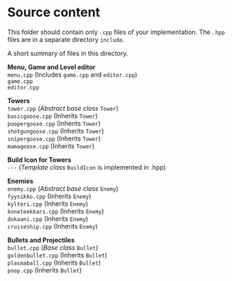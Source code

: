 # Source content
This folder should contain only `.cpp` files of your implementation. 
The `.hpp` files are in a separate directory `include`.

A short summary of files in this directory.

**Menu, Game and Level editor** \
`menu.cpp`          (Includes `game.cpp` and `editor.cpp`) \
`game.cpp` \
`editor.cpp`

**Towers** \
`tower.cpp`         (*Abstract base class* `Tower`) \
`basicgoose.cpp`    (Inherits `Tower`) \
`poopergoose.cpp`   (Inherits `Tower`) \
`shotgungoose.cpp`  (Inherits `Tower`) \
`snipergoose.cpp`   (Inherits `Tower`) \
`mamagoose.cpp`     (Inherits `Tower`)

**Build Icon for Towers** \
`---`     (*Template class* `BuildIcon` is implemented in .hpp)

**Enemies** \
`enemy.cpp`         (*Abstract base class* `Enemy`) \
`fyysikko.cpp`      (Inherits `Enemy`) \
`kylteri.cpp`       (Inherits `Enemy`) \
`koneteekkari.cpp`  (Inherits `Enemy`) \
`dokaani.cpp`       (Inherits `Enemy`) \
`cruiseship.cpp`    (Inherits `Enemy`)

**Bullets and Projectiles** \
`bullet.cpp`        (*Base class* `Bullet`) \
`goldenbullet.cpp`  (Inherits `Bullet`) \
`plasmaball.cpp`    (Inherits `Bullet`) \
`poop.cpp`          (Inherits `Bullet`)
